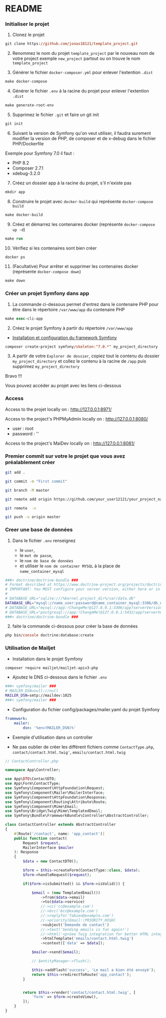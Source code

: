 # README

### Initialiser le projet

1) Clonez le projet

```ps
git clone https://github.com/jonas18121/template_project.git
```

2) Renommez le nom du projet `template_project` par le nouveau nom de votre project exemple `new_project` partout ou on trouve le nom `template_project`

3) Générer le fichier `docker-composer.yml` pour enlever l'extention `.dist`

```ps
make docker-compose
```

4) Générer le fichier `.env` à la racine du projet pour enlever l'extention `.dist`

```ps
make generate-root-env
```

5) Supprimez le fichier `.git` et faire un git init

```ps
git init
```

6) Suivant la version de Symfony qu'on veut utiliser, il faudra surement modifier la version de PHP, de composer et de x-debug dans le fichier PHP/Dockerfile

Exemple pour Symfony 7.0 il faut :

- PHP 8.2
- Composer 2.7.1 
- xdebug-3.2.0 

7) Créez un dossier app à la racine du projet, s'il n'existe pas

```ps
mkdir app
```

8) Construire le projet avec `docker-build` qui représente `docker-compose build`

```ps
make docker-build
```

9) Créez et démarrez les contenaires docker (représente `docker-compose up -d`)

```ps
make run
```

10) Vérifiez si les contenaires sont bien créer

```ps
docker ps
```

11) (Facultative) Pour arrêter et supprimer les contenaires docker (représente `docker-compose down`)

```ps
make down
```

### Créer un projet Symfony dans app

1) La commande ci-dessous permet d'entrez dans le contenaire PHP pour être dans le répertoire `/var/www/app` du contenaire PHP

```ps
make exec-cli-app
```

2) Créez le projet Symfony à partir du répertoire `/var/www/app`

- [Installation et configuration du framework Symfony](https://symfony.com/doc/current/setup.html)

```ps
composer create-project symfony/skeleton:"7.0.*" my_project_directory
```

3) A partir de votre `Explorer de dossier`, copiez tout le contenu du dossier `my_project_directory` et collez le contenu à la racine de `/app` puis supprimez `my_project_directory`

Bravo !!! 

Vous pouvez accéder au projet avec les liens ci-dessous

### Access

Access to the projet locally on : http://127.0.0.1:8971/

Access to the project's PHPMyAdmin locally on : http://127.0.0.1:8080/
- user : root
- password : ''

Access to the project's MaiDev locally on : http://127.0.0.1:8081/

### Premier commit sur votre le projet que vous avez préalablement créer

```bash
git add .

git commit -m "First commit"

git branch -M master

git remote add origin https://github.com/your_user12121/your_project_name.git

git remote  -v

git push -u origin master
```

### Creer une base de données

1. Dans le fichier `.env` renseignez 

    - le `user`, 
    - le `mot de passe`, 
    - le `nom de base de données` 
    - et utiliser le `nom de container MYSQL` à la place de `name_container_mysql`

```bash
###> doctrine/doctrine-bundle ###
# Format described at https://www.doctrine-project.org/projects/doctrine-dbal/en/latest/reference/configuration.html#connecting-using-a-url
# IMPORTANT: You MUST configure your server version, either here or in config/packages/doctrine.yaml
#
# DATABASE_URL="sqlite:///%kernel.project_dir%/var/data.db"
DATABASE_URL="mysql://name_user:password@name_container_mysql:3306/db_name?serverVersion=8.0.32&charset=utf8mb4"
# DATABASE_URL="mysql://app:!ChangeMe!@127.0.0.1:3306/app?serverVersion=10.11.2-MariaDB&charset=utf8mb4"
# DATABASE_URL="postgresql://app:!ChangeMe!@127.0.0.1:5432/app?serverVersion=16&charset=utf8"
###< doctrine/doctrine-bundle ###
```

2. faite la commande ci-dessous pour créer la base de données

```ps
php bin/console doctrine:database:create
```

### Utilisation de Mailjet

- Installation dans le projet Symfony

```bash
composer require mailjet/mailjet-apiv3-php
```

- Ajoutez le DNS ci-dessous dans le fichier `.env`

```bash
###> symfony/mailer ###
# MAILER_DSN=null://null
MAILER_DSN=smtp://maildev:1025
###< symfony/mailer ###
```

- Configuration du fichier config/packages/mailer.yaml du projet Symfony

```yaml
framework:
    mailer:
        dsn: '%env(MAILER_DSN)%'
```

- Exemple d'utilisation dans un controller

- Ne pas oublier de créer les différent fichiers comme `ContactType.php`, `contact/contact.html.twig'`, `emails/contact.html.twig`

```php
// ContactController.php

namespace App\Controller;

use App\DTO\ContactDTO;
use App\Form\ContactType;
use Symfony\Component\HttpFoundation\Request;
use Symfony\Component\Mailer\MailerInterface;
use Symfony\Component\HttpFoundation\Response;
use Symfony\Component\Routing\Attribute\Route;
use Symfony\Component\Mime\Email;
use Symfony\Bridge\Twig\Mime\TemplatedEmail;
use Symfony\Bundle\FrameworkBundle\Controller\AbstractController;

class ContactController extends AbstractController
{
    #[Route('/contact', name: 'app_contact')]
    public function contact(
        Request $request,
        MailerInterface $mailer
    ): Response
    {
        $data = new ContactDTO();

        $form = $this->createForm(ContactType::class, $data);
        $form->handleRequest($request);

        if($form->isSubmitted() && $form->isValid()) {

            $email = (new TemplatedEmail())
                ->from($data->email)
                ->to($data->service)
                //->cc('cc@example.com')
                //->bcc('bcc@example.com')
                //->replyTo('fabien@example.com')
                //->priority(Email::PRIORITY_HIGH)
                ->subject('Demande de contact')
                //->text('Sending emails is fun again!')
                //->html('<p>See Twig integration for better HTML integration!</p>')
                ->htmlTemplate('emails/contact.html.twig')
                ->context(['data' => $data]);

            $mailer->send($email);

            // $entityManager->flush();

            $this->addFlash('success', 'Le mail a bien été envoyé');
            return $this->redirectToRoute('app_contact');
        }


        return $this->render('contact/contact.html.twig', [
            'form' => $form->createView(),
        ]);
    }
}
```